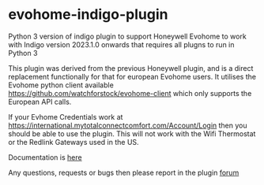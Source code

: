 # evohome-indigo-plugin
 Python 3 version of indigo plugin to support Honeywell Evohome to work with Indigo version 2023.1.0 onwards that requires all plugns to run in Python 3

This plugin was derived from the previous Honeywell plugin, and is a direct replacement functionally for that for european Evohome users. It utilises the Evohome python client
available https://github.com/watchforstock/evohome-client which only supports the European API calls.

If your Evhome Credentials work at https://international.mytotalconnectcomfort.com/Account/Login then you should be able to use the plugin. This will not work with the Wifi Thermostat or the Redlink Gateways used in the US.
 
 Documentation is [here](https://github.com/neilkplugins/evohome-indigo-plugin/wiki)
 
 Any questions, requests or bugs then please report in the plugin [forum](https://forums.indigodomo.com/viewforum.php?f=401)
